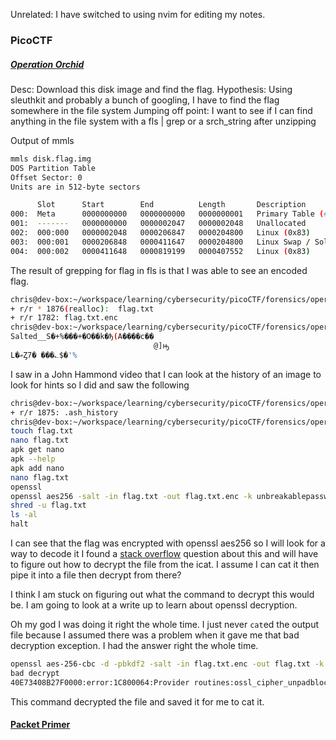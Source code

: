 Unrelated: I have switched to using nvim for editing my notes. 
### PicoCTF


##### [Operation Orchid](https://play.picoctf.org/practice/challenge/285)
Desc: Download this disk image and find the flag.
Hypothesis: Using sleuthkit and probably a bunch of googling, I have to find the flag somewhere in the file system
Jumping off point: I want to see if I can find anything in the file system with a fls | grep or a srch_string after unzipping

Output of mmls
```bash
mmls disk.flag.img
DOS Partition Table
Offset Sector: 0
Units are in 512-byte sectors

      Slot      Start        End          Length       Description
000:  Meta      0000000000   0000000000   0000000001   Primary Table (#0)
001:  -------   0000000000   0000002047   0000002048   Unallocated
002:  000:000   0000002048   0000206847   0000204800   Linux (0x83)
003:  000:001   0000206848   0000411647   0000204800   Linux Swap / Solaris x86 (0x82)
004:  000:002   0000411648   0000819199   0000407552   Linux (0x83)
```


The result of grepping for flag in fls is that I was able to see an encoded flag.
```bash
chris@dev-box:~/workspace/learning/cybersecurity/picoCTF/forensics/operation_orchid$ fls -r -o 411648 disk.flag.img | grep flag
+ r/r * 1876(realloc):	flag.txt
+ r/r 1782:	flag.txt.enc
chris@dev-box:~/workspace/learning/cybersecurity/picoCTF/forensics/operation_orchid$ icat -o 411648 disk.flag.img 1782
Salted__S�+%���+�O��k�ђ(A����c��
                                @]ԣ
L�ޢȤ7� ���؎$�'%
```

I saw in a John Hammond video that I can look at the history of an image to look for hints so I did and saw the following
```bash
chris@dev-box:~/workspace/learning/cybersecurity/picoCTF/forensics/operation_orchid$ fls -r -o 411648 disk.flag.img | grep history
+ r/r 1875:	.ash_history
chris@dev-box:~/workspace/learning/cybersecurity/picoCTF/forensics/operation_orchid$ icat -o 411648 disk.flag.img 1875
touch flag.txt
nano flag.txt
apk get nano
apk --help
apk add nano
nano flag.txt
openssl
openssl aes256 -salt -in flag.txt -out flag.txt.enc -k unbreakablepassword1234567
shred -u flag.txt
ls -al
halt
```

I can see that the flag was encrypted with openssl aes256 so I will look for a way to decode it 
I found a [stack overflow](https://stackoverflow.com/questions/16056135/how-to-use-openssl-to-encrypt-decrypt-files) question about this and will have to figure out how to decrypt the file from the icat. I assume I can cat it then pipe it into a file then decrypt from there?

I think I am stuck on figuring out what the command to decrypt this would be. I am going to look at a write up to learn about openssl decryption.

Oh my god I was doing it right the whole time. I just never `cat`ed the output file because I assumed there was a problem when it gave me that bad decryption exception. I had the answer right the whole time.

```bash
openssl aes-256-cbc -d -pbkdf2 -salt -in flag.txt.enc -out flag.txt -k unbreakablepassword1234567
bad decrypt
40E73408B27F0000:error:1C800064:Provider routines:ossl_cipher_unpadblock:bad decrypt:../providers/implementations/ciphers/ciphercommon_block.c:124:
```
This command decrypted the file and saved it for me to cat it.

#### [Packet Primer](https://play.picoctf.org/practice/challenge/286)

